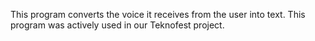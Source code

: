 This program converts the voice it receives from the user into text.
This program was actively used in our Teknofest project.
